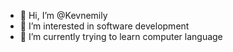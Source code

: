 - 👋 Hi, I’m @Kevnemily
- 👀 I’m interested in software development
- 🌱 I’m currently trying to learn computer language


<!---
Kevnemily/Kevnemily is a ✨ special ✨ repository because its `README.md` (this file) appears on your GitHub profile.
You can click the Preview link to take a look at your changes.
--->
